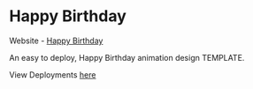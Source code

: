 # Happy Birthday

Website - [Happy Birthday](https://Uzairakra.github.io/happy-birthday/)

An easy to deploy, Happy Birthday animation design TEMPLATE.

View Deployments [here](https://github.com/Rishabh04-02/happy-birthday/deployments)
